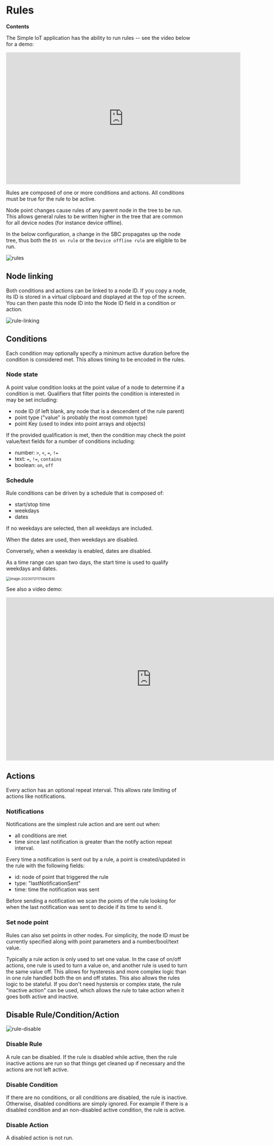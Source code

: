 # Rules

**Contents**

<!-- toc -->

The Simple IoT application has the ability to run rules -- see the video below
for a demo:

<iframe width="640" height="360" src="https://www.youtube.com/embed/pb_a6oEdFJI" title="Simple IoT Rules Demo" frameborder="0" allow="accelerometer; autoplay; clipboard-write; encrypted-media; gyroscope; picture-in-picture; web-share" referrerpolicy="strict-origin-when-cross-origin" allowfullscreen></iframe>

Rules are composed of one or more conditions and actions. All conditions must be
true for the rule to be active.

Node point changes cause rules of any parent node in the tree to be run. This
allows general rules to be written higher in the tree that are common for all
device nodes (for instance device offline).

In the below configuration, a change in the SBC propagates up the node tree,
thus both the `D5 on rule` or the `Device offline rule` are eligible to be run.

![rules](images/rules.png)

## Node linking

Both conditions and actions can be linked to a node ID. If you copy a node, its
ID is stored in a virtual clipboard and displayed at the top of the screen. You
can then paste this node ID into the Node ID field in a condition or action.

![rule-linking](images/rule-copy-paste-node-id.png)

## Conditions

Each condition may optionally specify a minimum active duration before the
condition is considered met. This allows timing to be encoded in the rules.

### Node state

A point value condition looks at the point value of a node to determine if a
condition is met. Qualifiers that filter points the condition is interested in
may be set including:

- node ID (if left blank, any node that is a descendent of the rule parent)
- point type ("value" is probably the most common type)
- point Key (used to index into point arrays and objects)

If the provided qualification is met, then the condition may check the point
value/text fields for a number of conditions including:

- number: `>`, `<`, `=`, `!=`
- text: `=`, `!=`, `contains`
- boolean: `on`, `off`

### Schedule

Rule conditions can be driven by a schedule that is composed of:

- start/stop time
- weekdays
- dates

If no weekdays are selected, then all weekdays are included.

When the dates are used, then weekdays are disabled.

Conversely, when a weekday is enabled, dates are disabled.

As a time range can span two days, the start time is used to qualify weekdays
and dates.

<img src="./images/rule-schedule.png" alt="image-20230721173842815" style="zoom:67%;" />

See also a video demo:

<iframe width="791" height="445" src="https://www.youtube.com/embed/WllM0acCOss" title="Creating an Alarm Clock with Simple IoT schedules" frameborder="0" allow="accelerometer; autoplay; clipboard-write; encrypted-media; gyroscope; picture-in-picture; web-share" allowfullscreen></iframe>

## Actions

Every action has an optional repeat interval. This allows rate limiting of
actions like notifications.

### Notifications

Notifications are the simplest rule action and are sent out when:

- all conditions are met
- time since last notification is greater than the notify action repeat
  interval.

Every time a notification is sent out by a rule, a point is created/updated in
the rule with the following fields:

- id: node of point that triggered the rule
- type: "lastNotificationSent"
- time: time the notification was sent

Before sending a notification we scan the points of the rule looking for when
the last notification was sent to decide if its time to send it.

### Set node point

Rules can also set points in other nodes. For simplicity, the node ID must be
currently specified along with point parameters and a number/bool/text value.

Typically a rule action is only used to set one value. In the case of on/off
actions, one rule is used to turn a value on, and another rule is used to turn
the same value off. This allows for hysteresis and more complex logic than in
one rule handled both the on and off states. This also allows the rules logic to
be stateful. If you don't need hystersis or complex state, the rule "inactive
action" can be used, which allows the rule to take action when it goes both
active and inactive.

## Disable Rule/Condition/Action

![rule-disable](images/rule-disable.png)

### Disable Rule

A rule can be disabled. If the rule is disabled while active, then the rule
inactive actions are run so that things get cleaned up if necessary and the
actions are not left active.

### Disable Condition

If there are no conditions, or all conditions are disabled, the rule is
inactive. Otherwise, disabled conditions are simply ignored. For example if
there is a disabled condition and an non-disabled active condition, the rule is
active.

### Disable Action

A disabled action is not run.
